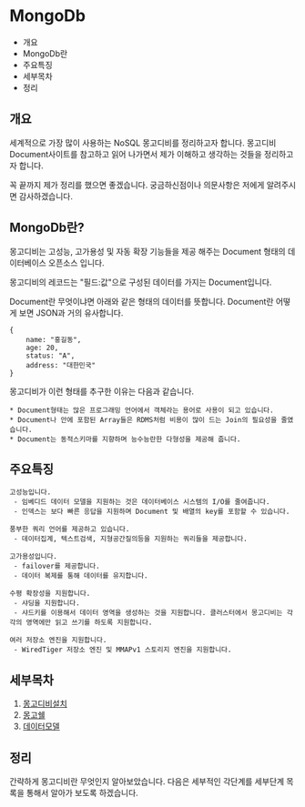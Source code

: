 # MongoDb

* 개요
* MongoDb란
* 주요특징
* 세부목차
* 정리

## 개요
세계적으로 가장 많이 사용하는 NoSQL 몽고디비를 정리하고자 합니다. 몽고디비 Document사이트를 참고하고 읽어 나가면서 제가 이해하고 생각하는 것들을 정리하고자 합니다.
 
꼭 끝까지 제가 정리를 했으면 좋겠습니다. 궁금하신점이나 의문사항은 저에게 알려주시면 감사하겠습니다.
 
## MongoDb란? 
몽고디비는 고성능, 고가용성 및 자동 확장 기능들을 제공 해주는 Document 형태의 데이터베이스 오픈소스 입니다.

몽고디비의 레코드는 "필드:값"으로 구성된 데이터를 가지는 Document입니다.

Document란 무엇이냐면 아래와 같은 형태의 데이터를 뜻합니다. Document란 어떻게 보면 JSON과 거의 유사합니다.
 
    {
        name: "홍길동",
        age: 20,
        status: "A",
        address: "대한민국"
    }
    
몽고디비가 이런 형태를 추구한 이유는 다음과 같습니다.

    * Document형태는 많은 프로그래밍 언어에서 객체라는 용어로 사용이 되고 있습니다.
    * Document나 안에 포함된 Array들은 RDMS처럼 비용이 많이 드는 Join의 필요성을 줄였습니다.
    * Document는 동적스키마를 지향하며 능수능란한 다형성을 제공해 줍니다.
 
## 주요특징

    고성능입니다.
     - 임베디드 데이터 모델을 지원하는 것은 데이터베이스 시스템의 I/O를 줄여줍니다.
     - 인덱스는 보다 빠른 응답을 지원하며 Document 및 배열의 key를 포함할 수 있습니다.
      
    풍부한 쿼리 언어를 제공하고 있습니다.
     - 데이터집계, 텍스트검색, 지형공간질의등을 지원하는 쿼리들을 제공합니다.
      
    고가용성입니다.
     - failover를 제공합니다.
     - 데이터 복제를 통해 데이터를 유지합니다.
      
    수평 확장성을 지원합니다.
     - 샤딩을 지원합니다.
     - 샤드키를 이용해서 데이터 영역을 생성하는 것을 지원합니다. 클러스터에서 몽고디비는 각각의 영역에만 읽고 쓰기를 하도록 지원합니다.
      
    여러 저장소 엔진을 지원합니다.
     - WiredTiger 저장소 엔진 및 MMAPv1 스토리지 엔진을 지원합니다.
     
## 세부목차

1. [몽고디비설치](https://github.com/agatespider/MP/tree/master/MONGODB/001)
2. [몽고쉘](https://github.com/agatespider/MP/tree/master/MONGODB/002)
3. [데이터모델](https://github.com/agatespider/MP/tree/master/MONGODB/003)
    
## 정리    
간략하게 몽고디비란 무엇인지 알아보았습니다. 다음은 세부적인 각단계를 세부단계 목록을 통해서 알아가
보도록 하겠습니다.
